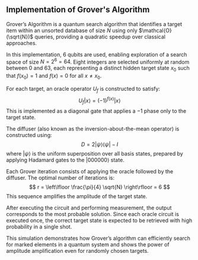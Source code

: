 ## Implementation of Grover's Algorithm

Grover’s Algorithm is a quantum search algorithm that identifies a target item within an unsorted database of size $N$ using only $\mathcal{O}(\sqrt{N})$ queries, providing a quadratic speedup over classical approaches.

In this implementation, 6 qubits are used, enabling exploration of a search space of size $N = 2^6 = 64$. Eight integers are selected uniformly at random between 0 and 63, each representing a distinct hidden target state $x_0$ such that $f(x_0) = 1$ and $f(x) = 0$ for all $x \neq x_0$.

For each target, an oracle operator $U_f$ is constructed to satisfy:
$$
U_f |x\rangle = (-1)^{f(x)}|x\rangle
$$
This is implemented as a diagonal gate that applies a $-1$ phase only to the target state.

The diffuser (also known as the inversion-about-the-mean operator) is constructed using:
$$
D = 2|\psi\rangle\langle\psi| - I
$$
where $|\psi\rangle$ is the uniform superposition over all basis states, prepared by applying Hadamard gates to the $|000000\rangle$ state.

Each Grover iteration consists of applying the oracle followed by the diffuser. The optimal number of iterations is:
$$
r = \left\lfloor \frac{\pi}{4} \sqrt{N} \right\rfloor = 6
$$
This sequence amplifies the amplitude of the target state.

After executing the circuit and performing measurement, the output corresponds to the most probable solution. Since each oracle circuit is executed once, the correct target state is expected to be retrieved with high probability in a single shot.

This simulation demonstrates how Grover’s algorithm can efficiently search for marked elements in a quantum system and shows the power of amplitude amplification even for randomly chosen targets.
